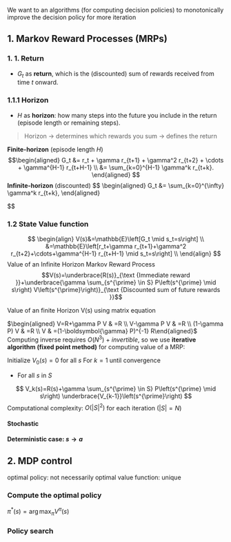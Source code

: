 We want to an algorithms (for computing decision policies) to monotonically improve the decision policy for more iteration
## 1. Markov Reward Processes (MRPs)

### 1. 1. Return
-  $G_t$ as **return**, which is the (discounted) sum of rewards received from time $t$ onward.
### 1.1.1 Horizon
 - $H$ as **horizon**: how many steps into the future you include in the return (episode length or remaining steps).

> Horizon → determines which rewards you sum → defines the return

**Finite-horizon** (episode length $H$) 
$$\begin{aligned}
G_t &= r_t + \gamma r_{t+1} + \gamma^2 r_{t+2} + \cdots + \gamma^{H-1} r_{t+H-1} \\
    &= \sum_{k=0}^{H-1} \gamma^k r_{t+k}.
\end{aligned}
$$
**Infinite-horizon** (discounted)
$$
\begin{aligned}
G_t &= \sum_{k=0}^{\infty} \gamma^k r_{t+k},
\end{aligned}

$$
### 1.2 State Value function
$$
\begin{align}
V(s)&=\mathbb{E}\left[G_t \mid s_t=s\right] \\
&=\mathbb{E}\left[r_t+\gamma r_{t+1}+\gamma^2 r_{t+2}+\cdots+\gamma^{H-1} r_{t+H-1} \mid s_t=s\right] \\
\end{align}
$$
Value of an Infinite Horizon Markov Reward Process
$$V(s)=\underbrace{R(s)}_{\text {Immediate reward }}+\underbrace{\gamma \sum_{s^{\prime} \in S} P\left(s^{\prime} \mid s\right) V\left(s^{\prime}\right)}_{\text {Discounted sum of future rewards }}$$

Value of an finite Horizon V(s) using matrix equation

$\begin{aligned} V=R+\gamma P V & =R \\ V-\gamma P V & =R \\ (1-\gamma P) V & =R \\ V & =(1-\boldsymbol{\gamma} P)^{-1} R\end{aligned}$
Computing inverse requires $O(N^3)$ + *invertible*, so we use **iterative algorithm (fixed point method)** for computing value of a MRP:

Initialize $V_0(s)=0$ for all $s$
For $k=1$ until convergence
- For all $s$ in $S$

$$
V_k(s)=R(s)+\gamma \sum_{s^{\prime} \in S} P\left(s^{\prime} \mid s\right) \underbrace{V_{k-1}}\left(s^{\prime}\right)
$$
Computational complexity: $O\left(|S|^2\right)$ for each iteration $(|S|=N)$




#### Stochastic

#### Deterministic case: $s \to a$


## 2. MDP control

optimal policy: not necessarily
optimal value function: unique
### Compute the optimal policy
$\pi^*(s)=\arg \max _\pi V^\pi(s)$
### Policy search


